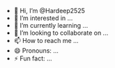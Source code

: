 - 👋 Hi, I’m @Hardeep2525
- 👀 I’m interested in ...
- 🌱 I’m currently learning ...
- 💞️ I’m looking to collaborate on ...
- 📫 How to reach me ...
- 😄 Pronouns: ...
- ⚡ Fun fact: ...

<!---
Hardeep2525/Hardeep2525 is a ✨ special ✨ repository because its `README.md` (this file) appears on your GitHub profile.
You can click the Preview link to take a look at your changes.
--->
